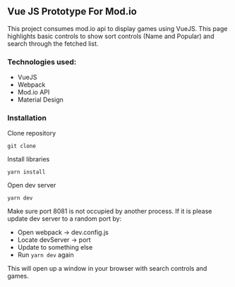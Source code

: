 ## Vue JS Prototype For Mod.io

This project consumes mod.io api to display games using VueJS. This page highlights basic controls to show sort controls (Name and Popular) and search through the fetched list.  

### Technologies used:
- VueJS
- Webpack
- Mod.io API
- Material Design

### Installation

Clone repository
```
git clone 
```

Install libraries
```
yarn install
```

Open dev server
```
yarn dev
```

Make sure port 8081 is not occupied by another process. If it is please update dev server to a random port by:
- Open webpack -> dev.config.js
- Locate devServer -> port
- Update to something else
- Run ```yarn dev``` again

This will open up a window in your browser with search controls and games.
